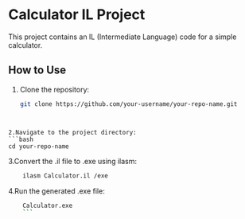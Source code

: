 # Calculator IL Project

This project contains an IL (Intermediate Language) code for a simple calculator.

## How to Use

1. Clone the repository:
   ```bash
   git clone https://github.com/your-username/your-repo-name.git
 ```


2.Navigate to the project directory:
```bash
cd your-repo-name
 ```


3.Convert the .il file to .exe using ilasm:
```bash
    ilasm Calculator.il /exe
```

4.Run the generated .exe file:
```bash
    Calculator.exe
    ```
